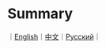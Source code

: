 # Summary

｜[English](https://github.com/sirenexcelsior/MathAndGraphNeuralNetworks/blob/main/MathsInGNNs/README.md)｜[中文](https://github.com/sirenexcelsior/MathAndGraphNeuralNetworks/tree/main/MathsInGNNs/READMECN.md)｜[Русский](https://github.com/sirenexcelsior/MathAndGraphNeuralNetworks/tree/main/MathsInGNNs/READMERU.md)｜
